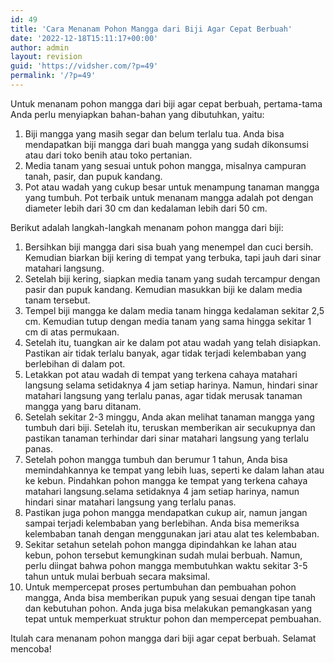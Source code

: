 ```yaml
---
id: 49
title: 'Cara Menanam Pohon Mangga dari Biji Agar Cepat Berbuah'
date: '2022-12-18T15:11:17+00:00'
author: admin
layout: revision
guid: 'https://vidsher.com/?p=49'
permalink: '/?p=49'
---
```


Untuk menanam pohon mangga dari biji agar cepat berbuah, pertama-tama Anda perlu menyiapkan bahan-bahan yang dibutuhkan, yaitu:

1. Biji mangga yang masih segar dan belum terlalu tua. Anda bisa mendapatkan biji mangga dari buah mangga yang sudah dikonsumsi atau dari toko benih atau toko pertanian.
2. Media tanam yang sesuai untuk pohon mangga, misalnya campuran tanah, pasir, dan pupuk kandang.
3. Pot atau wadah yang cukup besar untuk menampung tanaman mangga yang tumbuh. Pot terbaik untuk menanam mangga adalah pot dengan diameter lebih dari 30 cm dan kedalaman lebih dari 50 cm.

Berikut adalah langkah-langkah menanam pohon mangga dari biji:

1. Bersihkan biji mangga dari sisa buah yang menempel dan cuci bersih. Kemudian biarkan biji kering di tempat yang terbuka, tapi jauh dari sinar matahari langsung.
2. Setelah biji kering, siapkan media tanam yang sudah tercampur dengan pasir dan pupuk kandang. Kemudian masukkan biji ke dalam media tanam tersebut.
3. Tempel biji mangga ke dalam media tanam hingga kedalaman sekitar 2,5 cm. Kemudian tutup dengan media tanam yang sama hingga sekitar 1 cm di atas permukaan.
4. Setelah itu, tuangkan air ke dalam pot atau wadah yang telah disiapkan. Pastikan air tidak terlalu banyak, agar tidak terjadi kelembaban yang berlebihan di dalam pot.
5. Letakkan pot atau wadah di tempat yang terkena cahaya matahari langsung selama setidaknya 4 jam setiap harinya. Namun, hindari sinar matahari langsung yang terlalu panas, agar tidak merusak tanaman mangga yang baru ditanam.
6. Setelah sekitar 2-3 minggu, Anda akan melihat tanaman mangga yang tumbuh dari biji. Setelah itu, teruskan memberikan air secukupnya dan pastikan tanaman terhindar dari sinar matahari langsung yang terlalu panas.
7. Setelah pohon mangga tumbuh dan berumur 1 tahun, Anda bisa memindahkannya ke tempat yang lebih luas, seperti ke dalam lahan atau ke kebun. Pindahkan pohon mangga ke tempat yang terkena cahaya matahari langsung.<span style="font-family: var(--global-body-font-family);">selama setidaknya 4 jam setiap harinya, namun hindari sinar matahari langsung yang terlalu panas.</span>
8. <span style="font-family: var(--global-body-font-family);">Pastikan juga pohon mangga mendapatkan cukup air, namun jangan sampai terjadi kelembaban yang berlebihan. Anda bisa memeriksa kelembaban tanah dengan menggunakan jari atau alat tes kelembaban.</span>
9. Sekitar setahun setelah pohon mangga dipindahkan ke lahan atau kebun, pohon tersebut kemungkinan sudah mulai berbuah. Namun, perlu diingat bahwa pohon mangga membutuhkan waktu sekitar 3-5 tahun untuk mulai berbuah secara maksimal.
10. Untuk mempercepat proses pertumbuhan dan pembuahan pohon mangga, Anda bisa memberikan pupuk yang sesuai dengan tipe tanah dan kebutuhan pohon. Anda juga bisa melakukan pemangkasan yang tepat untuk memperkuat struktur pohon dan mempercepat pembuahan.

Itulah cara menanam pohon mangga dari biji agar cepat berbuah. Selamat mencoba!